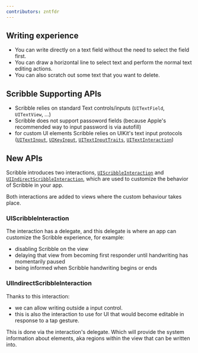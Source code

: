 ```yaml
---
contributors: zntfdr
---
```


## Writing experience

- You can write directly on a text field without the need to select the field first.
- You can draw a horizontal line to select text and perform the normal text editing actions.
- You can also scratch out some text that you want to delete.

## Scribble Supporting APIs

- Scribble relies on standard Text controls/inputs (`UITextField`, `UITextView`, ...)
- Scribble does not support passoword fields (because Apple's recommended way to input password is via autofill)
- for custom UI elements Scribble relies on UIKit's text input protocols ([`UITextInput`][UITextInput], [`UIKeyInput`][UIKeyInput], [`UITextInputTraits`][UITextInputTraits], [`UITextInteraction`][UITextInteraction])

## New APIs

Scribble introduces two interactions, [`UIScribbleInteraction`][UIScribbleInteraction] and [`UIIndirectScribbleInteraction`][UIIndirectScribbleInteraction], which are used to customize the behavior of Scribble in your app.

Both interactions are added to views where the custom behaviour takes place.

### UIScribbleInteraction

The interaction has a delegate, and this delegate is where an app can customize the Scribble experience, for example:

- disabling Scribble on the view
- delaying that view from becoming first responder until handwriting has momentarily paused
- being informed when Scribble handwriting begins or ends

### UIIndirectScribbleInteraction

Thanks to this interaction:

- we can allow writing outside a input control.
- this is also the interaction to use for UI that would become editable in response to a tap gesture.

This is done via the interaction's delegate. Which will provide the system information about elements, aka regions within the view that can be written into.

[UIIndirectScribbleInteraction]: https://developer.apple.com/documentation/uikit/uiindirectscribbleinteraction
[UITextInput]: https://developer.apple.com/documentation/uikit/uitextinput
[UIKeyInput]: https://developer.apple.com/documentation/uikit/uikeyinput
[UITextInputTraits]: https://developer.apple.com/documentation/uikit/uitextinputtraits
[UITextInteraction]: https://developer.apple.com/documentation/uikit/uitextinteraction
[UIScribbleInteraction]: https://developer.apple.com/documentation/uikit/uiscribbleinteraction